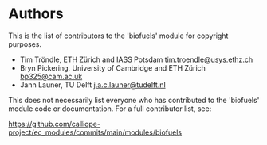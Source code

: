 # Authors

<!-- --8<-- [start:authors] -->

This is the list of contributors to the 'biofuels' module for copyright purposes.

- Tim Tröndle, ETH Zürich and IASS Potsdam <tim.troendle@usys.ethz.ch>
- Bryn Pickering, University of Cambridge and ETH Zürich <bp325@cam.ac.uk>
- Jann Launer, TU Delft <j.a.c.launer@tudelft.nl>

This does not necessarily list everyone who has contributed to the 'biofuels' module code or documentation.
For a full contributor list, see:

<https://github.com/calliope-project/ec_modules/commits/main/modules/biofuels>

<!-- --8<-- [end:authors] -->
